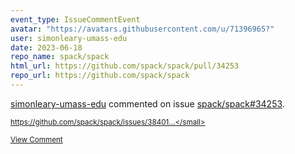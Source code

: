 ```yaml
---
event_type: IssueCommentEvent
avatar: "https://avatars.githubusercontent.com/u/71396965?"
user: simonleary-umass-edu
date: 2023-06-18
repo_name: spack/spack
html_url: https://github.com/spack/spack/pull/34253
repo_url: https://github.com/spack/spack
---
```


<a href='https://github.com/simonleary-umass-edu' target='_blank'>simonleary-umass-edu</a> commented on issue <a href='https://github.com/spack/spack/pull/34253' target='_blank'>spack/spack#34253</a>.

<small>https://github.com/spack/spack/issues/38401...</small>

<a href='https://github.com/spack/spack/pull/34253' target='_blank'>View Comment</a>